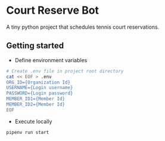 # Court Reserve Bot
A tiny python project that schedules tennis court reservations.
## Getting started

- Define environment variables
```sh
# Create .env file in project root directory
cat << EOF > .env
ORG_ID={Organization Id}
USERNAME={Login username}
PASSWORD={Login password}
MEMBER_ID1={Member Id}
MEMBER_ID2={Member Id}
EOF
```

- Execute locally
```sh
pipenv run start
```
